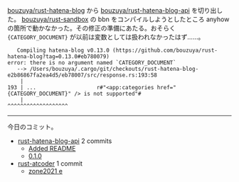 [bouzuya/rust-hatena-blog] から [bouzuya/rust-hatena-blog-api] を切り出した。 [bouzuya/rust-sandbox] の bbn をコンパイルしようとしたところ anyhow の箇所で動かなかった。その修正の準備にあたる。おそらく `{CATEGORY_DOCUMENT}` が以前は変数としては扱われなかったはず……。

```
   Compiling hatena-blog v0.13.0 (https://github.com/bouzuya/rust-hatena-blog?tag=0.13.0#eb780079)
error: there is no argument named `CATEGORY_DOCUMENT`
   --> /Users/bouzuya/.cargo/git/checkouts/rust-hatena-blog-e2b86867fa2ea4d5/eb78007/src/response.rs:193:58
    |
193 | ...                   r#"<app:categories href="{CATEGORY_DOCUMENT}" /> is not supported"#
    |                                                ^^^^^^^^^^^^^^^^^^^
```

---

今日のコミット。

- [rust-hatena-blog-api](https://github.com/bouzuya/rust-hatena-blog-api) 2 commits
  - [Added README](https://github.com/bouzuya/rust-hatena-blog-api/commit/c687a020180297149fc229fc54e3ec38fe602141)
  - [0.1.0](https://github.com/bouzuya/rust-hatena-blog-api/commit/b7594b42f9b759a625bf8ae249088e54f854041f)
- [rust-atcoder](https://github.com/bouzuya/rust-atcoder) 1 commit
  - [zone2021 e](https://github.com/bouzuya/rust-atcoder/commit/64a56e9ada5ac80b9eca18501668403146ed9d4f)

[bouzuya/rust-hatena-blog]: https://github.com/bouzuya/rust-hatena-blog
[bouzuya/rust-hatena-blog-api]: https://github.com/bouzuya/rust-hatena-blog-api
[bouzuya/rust-sandbox]: https://github.com/bouzuya/rust-sandbox
